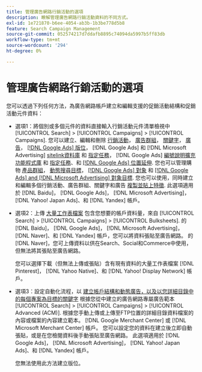 ```yaml
---
title: 管理廣告網路行銷活動的選項
description: 瞭解管理廣告網路行銷活動資料的不同方式。
exl-id: 1e721870-b6ee-4054-ab3b-1b3be778d5b8
feature: Search Campaign Management
source-git-commit: 052574217d7ddafb8895c74094da5997b5ff83db
workflow-type: tm+mt
source-wordcount: '294'
ht-degree: 0%

---
```


# 管理廣告網路行銷活動的選項

您可以透過下列任何方法，為廣告網路帳戶建立和編輯支援的促銷活動結構和促銷活動元件資料：

* 選項1：將個別或多個元件的資料直接輸入行銷活動元件清單檢視中 [!UICONTROL Search] > [!UICONTROL Campaigns] > [!UICONTROL Campaigns]. 您可以建立、編輯和刪除 [行銷活動](/help/search-social-commerce/campaign-management/campaigns/campaign-manage.md)， [廣告群組](/help/search-social-commerce/campaign-management/campaigns/ad-group-manage.md)， [關鍵字](/help/search-social-commerce/campaign-management/campaigns/keyword-manage.md)， [廣告](/help/search-social-commerce/campaign-management/campaigns/ad-manage.md)， [[!DNL Google Ads] 版位](/help/search-social-commerce/campaign-management/campaigns/placement-manage.md)， [!DNL Google Ads] 和 [!DNL Microsoft Advertising] [sitelink資料庫](/help/search-social-commerce/campaign-management/campaigns/sitelink-extension-manage.md) 和 [指定任務](/help/search-social-commerce/campaign-management/campaigns/sitelink-extension-associate.md)， [!DNL Google Ads] [編號說明擴充功能程式庫](/help/search-social-commerce/campaign-management/campaigns/callout-extension-manage.md) 和 [指定任務](/help/search-social-commerce/campaign-management/campaigns/callout-extension-associate.md)、和 [[!DNL Google Ads] 位置延伸](/help/search-social-commerce/campaign-management/campaigns/location-extension-manage.md). 您也可以管理購物 [產品群組](/help/search-social-commerce/campaign-management/campaigns/product-group-manage.md)， [動態搜尋目標](/help/search-social-commerce/campaign-management/campaigns/dynamic-search-target-manage.md)， [[!DNL Google Ads] 對象](/help/search-social-commerce/campaign-management/campaigns/audience-about.md) 和 [[!DNL Google Ads] and [!DNL Microsoft Advertising] 對象目標](/help/search-social-commerce/campaign-management/campaigns/audience-targets-manage.md). 您也可以使用，同時建立和編輯多個行銷活動、廣告群組、關鍵字和廣告 [複製並貼上特徵](/help/search-social-commerce/campaign-management/campaigns/copy-paste.md). 此選項適用於 [!DNL Baidu]， [!DNL Google Ads]， [!DNL Microsoft Advertising]， [!DNL Yahoo! Japan Ads]、和 [!DNL Yandex] 帳戶。

* 選項2：上傳 [大量工作表檔案](/help/search-social-commerce/campaign-management/bulksheets/bulksheet-about.md) 包含您想要的帳戶資料量，來自 [!UICONTROL Search] > [!UICONTROL Campaigns] > [!UICONTROL Bulksheets]. 的 [!DNL Baidu]， [!DNL Google Ads]， [!DNL Microsoft Advertising]， [!DNL Naver]、和 [!DNL Yandex] 帳戶，您可以將資料張貼至廣告網路。 的 [!DNL Naver]，您可上傳資料以供在Search、Social和Commerce中使用，但無法將其張貼至廣告網路。

  您可以選擇下載（但無法上傳或張貼）含有現有資料的大量工作表檔案 [!DNL Pinterest]， [!DNL Yahoo Native]、和 [!DNL Yahoo! Display Network] 帳戶。

* 選項3：設定自動化流程，以 [建立帳戶結構和動態廣告，以及以您詳細目錄中的每個專案為目標的關鍵字](/help/search-social-commerce/campaign-management/inventory-feeds/inventory-feeds-about.md) 根據您從中建立的廣告網路專屬廣告範本 [!UICONTROL Search] > [!UICONTROL Campaigns] > [!UICONTROL  Advanced (ACM)]. 根據您手動上傳或上傳至FTP位置的詳細目錄資料檔案的內容或檔案的內容建立範本。 [!DNL Google Merchant Center] 或 [!DNL Microsoft Merchant Center] 帳戶。 您可以設定您的資料在建立後立即自動張貼，或是在您檢閱資料後手動張貼至廣告網路。 此選項適用於 [!DNL Google Ads]， [!DNL Microsoft Advertising]， [!DNL Yahoo! Japan Ads]、和 [!DNL Yandex] 帳戶。

  您無法使用此方法建立版位。
